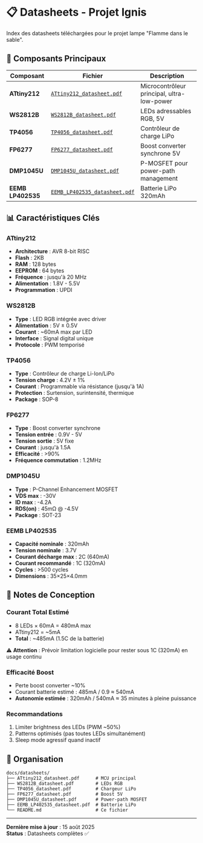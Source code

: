 # 📋 Datasheets - Projet Ignis

Index des datasheets téléchargées pour le projet lampe "Flamme dans le sable".

## 🔗 Composants Principaux

| Composant         | Fichier                                                      | Description                                |
| ----------------- | ------------------------------------------------------------ | ------------------------------------------ |
| **ATtiny212**     | [`ATtiny212_datasheet.pdf`](ATtiny212_datasheet.pdf)         | Microcontrôleur principal, ultra-low-power |
| **WS2812B**       | [`WS2812B_datasheet.pdf`](WS2812B_datasheet.pdf)             | LEDs adressables RGB, 5V                   |
| **TP4056**        | [`TP4056_datasheet.pdf`](TP4056_datasheet.pdf)               | Contrôleur de charge LiPo                  |
| **FP6277**        | [`FP6277_datasheet.pdf`](FP6277_datasheet.pdf)               | Boost converter synchrone 5V               |
| **DMP1045U**      | [`DMP1045U_datasheet.pdf`](DMP1045U_datasheet.pdf)           | P-MOSFET pour power-path management        |
| **EEMB LP402535** | [`EEMB_LP402535_datasheet.pdf`](EEMB_LP402535_datasheet.pdf) | Batterie LiPo 320mAh                       |

## 📊 Caractéristiques Clés

### ATtiny212

- **Architecture** : AVR 8-bit RISC
- **Flash** : 2KB
- **RAM** : 128 bytes
- **EEPROM** : 64 bytes
- **Fréquence** : jusqu'à 20 MHz
- **Alimentation** : 1.8V - 5.5V
- **Programmation** : UPDI

### WS2812B

- **Type** : LED RGB intégrée avec driver
- **Alimentation** : 5V ± 0.5V
- **Courant** : ~60mA max par LED
- **Interface** : Signal digital unique
- **Protocole** : PWM temporisé

### TP4056

- **Type** : Contrôleur de charge Li-Ion/LiPo
- **Tension charge** : 4.2V ± 1%
- **Courant** : Programmable via résistance (jusqu'à 1A)
- **Protection** : Surtension, surintensité, thermique
- **Package** : SOP-8

### FP6277

- **Type** : Boost converter synchrone
- **Tension entrée** : 0.9V - 5V
- **Tension sortie** : 5V fixe
- **Courant** : jusqu'à 1.5A
- **Efficacité** : >90%
- **Fréquence commutation** : 1.2MHz

### DMP1045U

- **Type** : P-Channel Enhancement MOSFET
- **VDS max** : -30V
- **ID max** : -4.2A
- **RDS(on)** : 45mΩ @ -4.5V
- **Package** : SOT-23

### EEMB LP402535

- **Capacité nominale** : 320mAh
- **Tension nominale** : 3.7V
- **Courant décharge max** : 2C (640mA)
- **Courant recommandé** : 1C (320mA)
- **Cycles** : >500 cycles
- **Dimensions** : 35×25×4.0mm

## 🔧 Notes de Conception

### Courant Total Estimé

- 8 LEDs × 60mA = 480mA max
- ATtiny212 = ~5mA
- **Total** : ~485mA (1.5C de la batterie)

⚠️ **Attention** : Prévoir limitation logicielle pour rester sous 1C (320mA) en usage continu

### Efficacité Boost

- Perte boost converter ~10%
- Courant batterie estimé : 485mA / 0.9 ≈ 540mA
- **Autonomie estimée** : 320mAh / 540mA ≈ 35 minutes à pleine puissance

### Recommandations

1. Limiter brightness des LEDs (PWM ~50%)
2. Patterns optimisés (pas toutes LEDs simultanément)
3. Sleep mode agressif quand inactif

## 📁 Organisation

```
docs/datasheets/
├── ATtiny212_datasheet.pdf      # MCU principal
├── WS2812B_datasheet.pdf        # LEDs RGB
├── TP4056_datasheet.pdf         # Chargeur LiPo
├── FP6277_datasheet.pdf         # Boost 5V
├── DMP1045U_datasheet.pdf       # Power-path MOSFET
├── EEMB_LP402535_datasheet.pdf  # Batterie LiPo
└── README.md                    # Ce fichier
```

---

**Dernière mise à jour** : 15 août 2025  
**Status** : Datasheets complètes ✅
